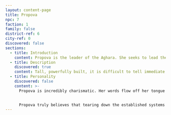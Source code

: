 ```yaml
---
layout: content-page
title: Propova
npc: 7
faction: 1
family: false
district-ref: 6
city-ref: 0
discovered: false
sections:
  - title: Introduction
    content: Propova is the leader of the Aghara. She seeks to lead the Aghara in destabilizing the city's infastructure and creating freedom for its people in chaos.
  - title: Description
    discovered: true
    content: Tall, powerfully built, it is difficult to tell immediate what her sex is based off of stature. She wears black armour with grey trims made of leather with metal plating. She is hooded and her face is covered by a white mask featuring the Aghara mark in bright red o n the forehead. She carries no visible weapons.
  - title: Personality
    discovered: false
    content: >-
      Propova is incredibly charismatic. Her words flow off her tongue with ease and easily convince others of her beliefs. She appears kind, generous, and sincere. However, as soons as she is crossed, or others get in the way, she becomes cold, heartless, and willing to do anything to remove them as an obstacle.
      

      Propova truly believes that tearing down the established systems within Port George will bring freedom to the city. Although she is being funded and manipulated by members of the Pijavka, she is unaware that they have goals beyond hers and are simply using her as a way to cause chaos in the city.
---
```

